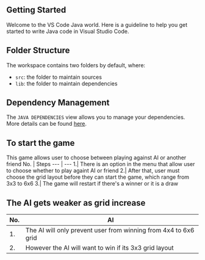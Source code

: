 ## Getting Started

Welcome to the VS Code Java world. Here is a guideline to help you get started to write Java code in Visual Studio Code.

## Folder Structure

The workspace contains two folders by default, where:

- `src`: the folder to maintain sources
- `lib`: the folder to maintain dependencies

## Dependency Management

The `JAVA DEPENDENCIES` view allows you to manage your dependencies. More details can be found [here](https://github.com/microsoft/vscode-java-pack/blob/master/release-notes/v0.9.0.md#work-with-jar-files-directly).

## To start the game

This game allows user to choose between playing against AI or another friend
No. | Steps
--- | ---
1.| There is an option in the menu that allow user to choose whether to play againt AI or friend
2.| After that, user must choose the grid layout before they can start the game, which range from 3x3 to 6x6
3.| The game will restart if there's a winner or it is a draw

## The AI gets weaker as grid increase
No. | AI
--- | ---
1.| The AI will only prevent user from winning from 4x4 to 6x6 grid
2.| However the AI will want to win if its 3x3 grid layout
